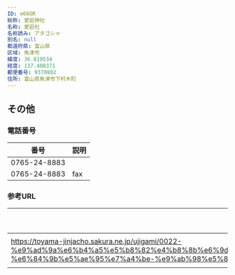 ```yaml
---
ID: e66OR
総称: 愛宕神社
名称: 愛宕社
名称読み: アタゴシャ
別名: null
都道府県: 富山県
区域: 魚津市
緯度: 36.819534
経度: 137.408371
郵便番号: 9370802
住所: 富山県魚津市下村木町
---
```


## その他

### 電話番号

| 番号         | 説明 |
| ------------ | ---- |
| 0765-24-8883 |      |
| 0765-24-8883 | fax  |

### 参考URL

| URL                                                                                                                                                                                                                              | 説明   |
| -------------------------------------------------------------------------------------------------------------------------------------------------------------------------------------------------------------------------------- | ------ |
| https://toyama-jinjacho.sakura.ne.jp/ujigami/0022-%e9%ad%9a%e6%b4%a5%e5%b8%82%e4%b8%8b%e6%9d%91%e6%9c%a8%e7%94%ba%ef%bc%9a%e6%84%9b%e5%ae%95%e7%a4%be-%e6%84%9b%e5%ae%95%e7%a4%be-%e9%ab%98%e5%80%89%e3%80%80%e5%ad%9d%e9%9b%84/ | 神社庁 |
